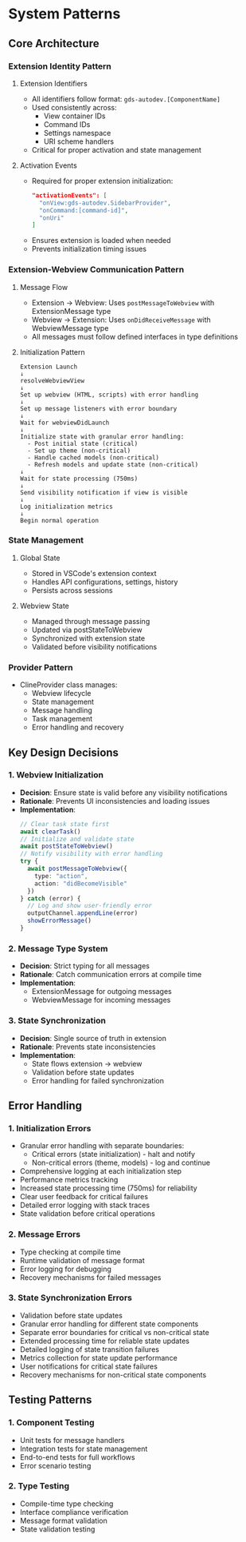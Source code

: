 # System Patterns

## Core Architecture

### Extension Identity Pattern
1. Extension Identifiers
   - All identifiers follow format: `gds-autodev.[ComponentName]`
   - Used consistently across:
     - View container IDs
     - Command IDs
     - Settings namespace
     - URI scheme handlers
   - Critical for proper activation and state management

2. Activation Events
   - Required for proper extension initialization:
     ```json
     "activationEvents": [
       "onView:gds-autodev.SidebarProvider",
       "onCommand:[command-id]",
       "onUri"
     ]
     ```
   - Ensures extension is loaded when needed
   - Prevents initialization timing issues

### Extension-Webview Communication Pattern
1. Message Flow
   - Extension → Webview: Uses `postMessageToWebview` with ExtensionMessage type
   - Webview → Extension: Uses `onDidReceiveMessage` with WebviewMessage type
   - All messages must follow defined interfaces in type definitions

2. Initialization Pattern
   ```
   Extension Launch
   ↓
   resolveWebviewView
   ↓
   Set up webview (HTML, scripts) with error handling
   ↓
   Set up message listeners with error boundary
   ↓
   Wait for webviewDidLaunch
   ↓
   Initialize state with granular error handling:
     - Post initial state (critical)
     - Set up theme (non-critical)
     - Handle cached models (non-critical)
     - Refresh models and update state (non-critical)
   ↓
   Wait for state processing (750ms)
   ↓
   Send visibility notification if view is visible
   ↓
   Log initialization metrics
   ↓
   Begin normal operation
   ```

### State Management
1. Global State
   - Stored in VSCode's extension context
   - Handles API configurations, settings, history
   - Persists across sessions

2. Webview State
   - Managed through message passing
   - Updated via postStateToWebview
   - Synchronized with extension state
   - Validated before visibility notifications

### Provider Pattern
- ClineProvider class manages:
  - Webview lifecycle
  - State management
  - Message handling
  - Task management
  - Error handling and recovery

## Key Design Decisions

### 1. Webview Initialization
- **Decision**: Ensure state is valid before any visibility notifications
- **Rationale**: Prevents UI inconsistencies and loading issues
- **Implementation**: 
  ```typescript
  // Clear task state first
  await clearTask()
  // Initialize and validate state
  await postStateToWebview()
  // Notify visibility with error handling
  try {
    await postMessageToWebview({
      type: "action",
      action: "didBecomeVisible"
    })
  } catch (error) {
    // Log and show user-friendly error
    outputChannel.appendLine(error)
    showErrorMessage()
  }
  ```

### 2. Message Type System
- **Decision**: Strict typing for all messages
- **Rationale**: Catch communication errors at compile time
- **Implementation**: 
  - ExtensionMessage for outgoing messages
  - WebviewMessage for incoming messages

### 3. State Synchronization
- **Decision**: Single source of truth in extension
- **Rationale**: Prevents state inconsistencies
- **Implementation**: 
  - State flows extension → webview
  - Validation before state updates
  - Error handling for failed synchronization

## Error Handling

### 1. Initialization Errors
- Granular error handling with separate boundaries:
  - Critical errors (state initialization) - halt and notify
  - Non-critical errors (theme, models) - log and continue
- Comprehensive logging at each initialization step
- Performance metrics tracking
- Increased state processing time (750ms) for reliability
- Clear user feedback for critical failures
- Detailed error logging with stack traces
- State validation before critical operations

### 2. Message Errors
- Type checking at compile time
- Runtime validation of message format
- Error logging for debugging
- Recovery mechanisms for failed messages

### 3. State Synchronization Errors
- Validation before state updates
- Granular error handling for different state components
- Separate error boundaries for critical vs non-critical state
- Extended processing time for reliable state updates
- Detailed logging of state transition failures
- Metrics collection for state update performance
- User notifications for critical state failures
- Recovery mechanisms for non-critical state components

## Testing Patterns

### 1. Component Testing
- Unit tests for message handlers
- Integration tests for state management
- End-to-end tests for full workflows
- Error scenario testing

### 2. Type Testing
- Compile-time type checking
- Interface compliance verification
- Message format validation
- State validation testing
